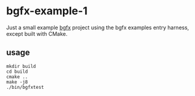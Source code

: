 # bgfx-example-1
Just a small example [bgfx](https://github.com/bkaradzic/bgfx/) project using the bgfx examples
entry harness, except built with CMake.

## usage
```
mkdir build
cd build
cmake ..
make -j8
./bin/bgfxtest
```
